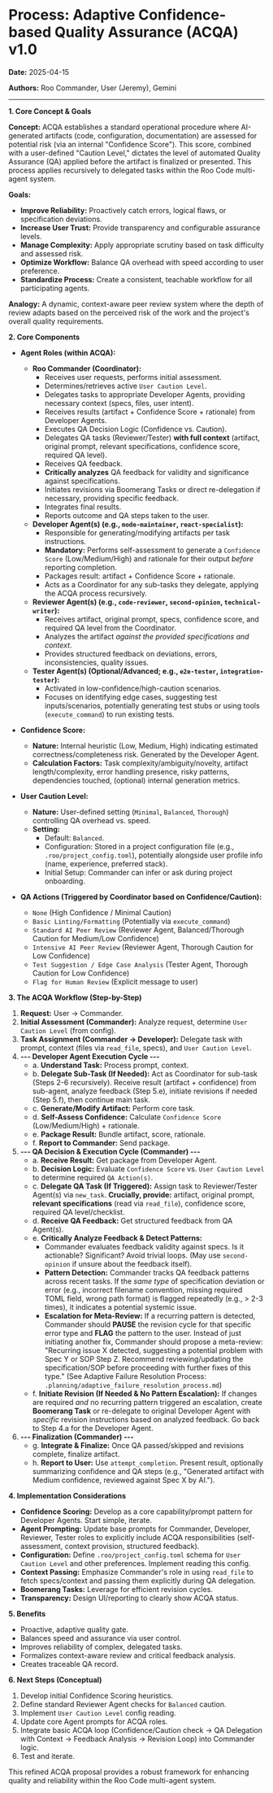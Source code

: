# Process: Adaptive Confidence-based Quality Assurance (ACQA) v1.0

**Date:** 2025-04-15

**Authors:** Roo Commander, User (Jeremy), Gemini

---

**1. Core Concept & Goals**

**Concept:** ACQA establishes a standard operational procedure where AI-generated artifacts (code, configuration, documentation) are assessed for potential risk (via an internal "Confidence Score"). This score, combined with a user-defined "Caution Level," dictates the level of automated Quality Assurance (QA) applied before the artifact is finalized or presented. This process applies recursively to delegated tasks within the Roo Code multi-agent system.

**Goals:**
*   **Improve Reliability:** Proactively catch errors, logical flaws, or specification deviations.
*   **Increase User Trust:** Provide transparency and configurable assurance levels.
*   **Manage Complexity:** Apply appropriate scrutiny based on task difficulty and assessed risk.
*   **Optimize Workflow:** Balance QA overhead with speed according to user preference.
*   **Standardize Process:** Create a consistent, teachable workflow for all participating agents.

**Analogy:** A dynamic, context-aware peer review system where the depth of review adapts based on the perceived risk of the work and the project's overall quality requirements.

**2. Core Components**

*   **Agent Roles (within ACQA):**
    *   **Roo Commander (Coordinator):**
        *   Receives user requests, performs initial assessment.
        *   Determines/retrieves active `User Caution Level`.
        *   Delegates tasks to appropriate Developer Agents, providing necessary context (specs, files, user intent).
        *   Receives results (artifact + Confidence Score + rationale) from Developer Agents.
        *   Executes QA Decision Logic (Confidence vs. Caution).
        *   Delegates QA tasks (Reviewer/Tester) **with full context** (artifact, original prompt, relevant specifications, confidence score, required QA level).
        *   Receives QA feedback.
        *   **Critically analyzes** QA feedback for validity and significance against specifications.
        *   Initiates revisions via Boomerang Tasks or direct re-delegation if necessary, providing specific feedback.
        *   Integrates final results.
        *   Reports outcome and QA steps taken to the user.
    *   **Developer Agent(s) (e.g., `mode-maintainer`, `react-specialist`):**
        *   Responsible for generating/modifying artifacts per task instructions.
        *   **Mandatory:** Performs self-assessment to generate a `Confidence Score` (Low/Medium/High) and rationale for their output *before* reporting completion.
        *   Packages result: artifact + Confidence Score + rationale.
        *   Acts as a Coordinator for any sub-tasks they delegate, applying the ACQA process recursively.
    *   **Reviewer Agent(s) (e.g., `code-reviewer`, `second-opinion`, `technical-writer`):**
        *   Receives artifact, original prompt, specs, confidence score, and required QA level from the Coordinator.
        *   Analyzes the artifact *against the provided specifications and context*.
        *   Provides structured feedback on deviations, errors, inconsistencies, quality issues.
    *   **Tester Agent(s) (Optional/Advanced; e.g., `e2e-tester`, `integration-tester`):**
        *   Activated in low-confidence/high-caution scenarios.
        *   Focuses on identifying edge cases, suggesting test inputs/scenarios, potentially generating test stubs or using tools (`execute_command`) to run existing tests.

*   **Confidence Score:**
    *   **Nature:** Internal heuristic (Low, Medium, High) indicating estimated correctness/completeness risk. Generated by the Developer Agent.
    *   **Calculation Factors:** Task complexity/ambiguity/novelty, artifact length/complexity, error handling presence, risky patterns, dependencies touched, (optional) internal generation metrics.

*   **User Caution Level:**
    *   **Nature:** User-defined setting (`Minimal`, `Balanced`, `Thorough`) controlling QA overhead vs. speed.
    *   **Setting:**
        *   Default: `Balanced`.
        *   Configuration: Stored in a project configuration file (e.g., `.roo/project_config.toml`), potentially alongside user profile info (name, experience, preferred stack).
        *   Initial Setup: Commander can infer or ask during project onboarding.

*   **QA Actions (Triggered by Coordinator based on Confidence/Caution):**
    *   `None` (High Confidence / Minimal Caution)
    *   `Basic Linting/Formatting` (Potentially via `execute_command`)
    *   `Standard AI Peer Review` (Reviewer Agent, Balanced/Thorough Caution for Medium/Low Confidence)
    *   `Intensive AI Peer Review` (Reviewer Agent, Thorough Caution for Low Confidence)
    *   `Test Suggestion / Edge Case Analysis` (Tester Agent, Thorough Caution for Low Confidence)
    *   `Flag for Human Review` (Explicit message to user)

**3. The ACQA Workflow (Step-by-Step)**

1.  **Request:** User -> Commander.
2.  **Initial Assessment (Commander):** Analyze request, determine `User Caution Level` (from config).
3.  **Task Assignment (Commander -> Developer):** Delegate task with prompt, context (files via `read_file`, specs), and `User Caution Level`.
4.  **--- Developer Agent Execution Cycle ---**
    *   a. **Understand Task:** Process prompt, context.
    *   b. **Delegate Sub-Task (If Needed):** Act as Coordinator for sub-task (Steps 2-6 recursively). Receive result (artifact + confidence) from sub-agent, analyze feedback (Step 5.e), initiate revisions if needed (Step 5.f), then continue main task.
    *   c. **Generate/Modify Artifact:** Perform core task.
    *   d. **Self-Assess Confidence:** Calculate `Confidence Score` (Low/Medium/High) + rationale.
    *   e. **Package Result:** Bundle artifact, score, rationale.
    *   f. **Report to Commander:** Send package.
5.  **--- QA Decision & Execution Cycle (Commander) ---**
    *   a. **Receive Result:** Get package from Developer Agent.
    *   b. **Decision Logic:** Evaluate `Confidence Score` vs. `User Caution Level` to determine required `QA Action(s)`.
    *   c. **Delegate QA Task (If Triggered):** Assign task to Reviewer/Tester Agent(s) via `new_task`. **Crucially, provide:** artifact, original prompt, **relevant specifications** (read via `read_file`), confidence score, required QA level/checklist.
    *   d. **Receive QA Feedback:** Get structured feedback from QA Agent(s).
    *   e. **Critically Analyze Feedback & Detect Patterns:**
        *   Commander evaluates feedback validity against specs. Is it actionable? Significant? Avoid trivial loops. (May use `second-opinion` if unsure about the feedback itself).
        *   **Pattern Detection:** Commander tracks QA feedback patterns across recent tasks. If the *same type* of specification deviation or error (e.g., incorrect filename convention, missing required TOML field, wrong path format) is flagged repeatedly (e.g., > 2-3 times), it indicates a potential systemic issue.
        *   **Escalation for Meta-Review:** If a recurring pattern is detected, Commander should **PAUSE** the revision cycle for that specific error type and **FLAG** the pattern to the user. Instead of just initiating another fix, Commander should propose a meta-review: "Recurring issue X detected, suggesting a potential problem with Spec Y or SOP Step Z. Recommend reviewing/updating the specification/SOP before proceeding with further fixes of this type." (See Adaptive Failure Resolution Process: `.planning/adaptive_failure_resolution_process.md`)
    *   f. **Initiate Revision (If Needed & No Pattern Escalation):** If changes are required *and* no recurring pattern triggered an escalation, create **Boomerang Task** or re-delegate to original Developer Agent with *specific* revision instructions based on analyzed feedback. Go back to Step 4.a for the Developer Agent.
6.  **--- Finalization (Commander) ---**
    *   g. **Integrate & Finalize:** Once QA passed/skipped and revisions complete, finalize artifact.
    *   h. **Report to User:** Use `attempt_completion`. Present result, optionally summarizing confidence and QA steps (e.g., "Generated artifact with Medium confidence, reviewed against Spec X by AI.").

**4. Implementation Considerations**

*   **Confidence Scoring:** Develop as a core capability/prompt pattern for Developer Agents. Start simple, iterate.
*   **Agent Prompting:** Update base prompts for Commander, Developer, Reviewer, Tester roles to explicitly include ACQA responsibilities (self-assessment, context provision, structured feedback).
*   **Configuration:** Define `.roo/project_config.toml` schema for `User Caution Level` and other preferences. Implement reading this config.
*   **Context Passing:** Emphasize Commander's role in using `read_file` to fetch specs/context and passing them explicitly during QA delegation.
*   **Boomerang Tasks:** Leverage for efficient revision cycles.
*   **Transparency:** Design UI/reporting to clearly show ACQA status.

**5. Benefits**

*   Proactive, adaptive quality gate.
*   Balances speed and assurance via user control.
*   Improves reliability of complex, delegated tasks.
*   Formalizes context-aware review and critical feedback analysis.
*   Creates traceable QA record.

**6. Next Steps (Conceptual)**

1.  Develop initial Confidence Scoring heuristics.
2.  Define standard Reviewer Agent checks for `Balanced` caution.
3.  Implement `User Caution Level` config reading.
4.  Update core Agent prompts for ACQA roles.
5.  Integrate basic ACQA loop (Confidence/Caution check -> QA Delegation with Context -> Feedback Analysis -> Revision Loop) into Commander logic.
6.  Test and iterate.

This refined ACQA proposal provides a robust framework for enhancing quality and reliability within the Roo Code multi-agent system.